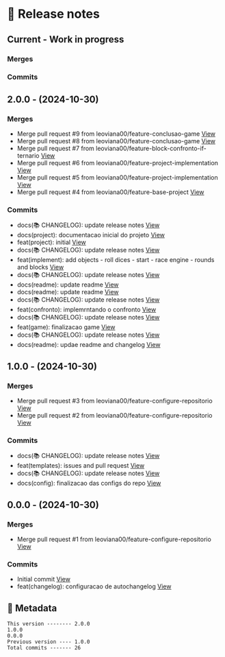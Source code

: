 # 🎁 Release notes

## Current - Work in progress
### Merges

### Commits



## 2.0.0 - (2024-10-30)
### Merges
*  Merge pull request #9 from leoviana00/feature-conclusao-game [View](https://github.com/leoviana00/mario-kart-racing-simulator-nodejs/commits/e22ddd36997725ec21112b25470be0892fe92748)
*  Merge pull request #8 from leoviana00/feature-conclusao-game [View](https://github.com/leoviana00/mario-kart-racing-simulator-nodejs/commits/dea131b08df62615014aa025ca39df782e84dce8)
*  Merge pull request #7 from leoviana00/feature-block-confronto-if-ternario [View](https://github.com/leoviana00/mario-kart-racing-simulator-nodejs/commits/19aa9b0f9a0d121202347c098643ff9f3e871ece)
*  Merge pull request #6 from leoviana00/feature-project-implementation [View](https://github.com/leoviana00/mario-kart-racing-simulator-nodejs/commits/dd5b321c9d270cf41442c883fb02dce1cdee80c5)
*  Merge pull request #5 from leoviana00/feature-project-implementation [View](https://github.com/leoviana00/mario-kart-racing-simulator-nodejs/commits/a564124582e84888705baeb10fbb6489c2249e50)
*  Merge pull request #4 from leoviana00/feature-base-project [View](https://github.com/leoviana00/mario-kart-racing-simulator-nodejs/commits/38def7383cf34396221f14ee38fae5db726c58aa)
### Commits
*  docs(📚 CHANGELOG): update release notes [View](https://github.com/leoviana00/mario-kart-racing-simulator-nodejs/commits/ce33f50238ca7450f3714a9f68c247bf524a2cb7)
*  docs(project): documentacao inicial do projeto [View](https://github.com/leoviana00/mario-kart-racing-simulator-nodejs/commits/9591f32e146c2bc40b0ee56759d0118ba8e3eff7)
*  feat(project): initial [View](https://github.com/leoviana00/mario-kart-racing-simulator-nodejs/commits/5f71ac61a41993b8513adbb86daa8c81cc001c07)
*  docs(📚 CHANGELOG): update release notes [View](https://github.com/leoviana00/mario-kart-racing-simulator-nodejs/commits/1dcf3aeefbef6ae2518d2f80a4ee30e2ac70e902)
*  feat(implement): add objects - roll dices - start - race engine - rounds and blocks [View](https://github.com/leoviana00/mario-kart-racing-simulator-nodejs/commits/fd29f27711861d4b919ae1fdc6e2c60cfa2af9f6)
*  docs(📚 CHANGELOG): update release notes [View](https://github.com/leoviana00/mario-kart-racing-simulator-nodejs/commits/75544a84d428e4126d617c5b1e770fad64bb74f6)
*  docs(readme): update readme [View](https://github.com/leoviana00/mario-kart-racing-simulator-nodejs/commits/45a04afb8f57521a9603f0c7b0e2f90c3389ee98)
*  docs(readme): update readme [View](https://github.com/leoviana00/mario-kart-racing-simulator-nodejs/commits/120708fb01fcf9d2a178b1a64551f7a3f9a26913)
*  docs(📚 CHANGELOG): update release notes [View](https://github.com/leoviana00/mario-kart-racing-simulator-nodejs/commits/2acd49023cc5943e1d953bf166bfc00490cd6fdf)
*  feat(confronto): implemrntando o confronto [View](https://github.com/leoviana00/mario-kart-racing-simulator-nodejs/commits/f21452a7fc9b1b88e02fb87df0668c73b1a137cb)
*  docs(📚 CHANGELOG): update release notes [View](https://github.com/leoviana00/mario-kart-racing-simulator-nodejs/commits/a6428bf64f8547819d024af681511974d38d47f9)
*  feat(game): finalizacao game [View](https://github.com/leoviana00/mario-kart-racing-simulator-nodejs/commits/4d8008b45f0634f8ed3e1e4ad3ac1e0ba6a8506e)
*  docs(📚 CHANGELOG): update release notes [View](https://github.com/leoviana00/mario-kart-racing-simulator-nodejs/commits/bd4eb9ae3524210e684826ca8eaff6669bd85900)
*  docs(readme): updae readme and changelog [View](https://github.com/leoviana00/mario-kart-racing-simulator-nodejs/commits/39b749b8ebbae7a3dbca1270f174335147daa1ad)



## 1.0.0 - (2024-10-30)
### Merges
*  Merge pull request #3 from leoviana00/feature-configure-repositorio [View](https://github.com/leoviana00/mario-kart-racing-simulator-nodejs/commits/6c5d492ac75d08f4bd200ae6d1e7527be0a5f943)
*  Merge pull request #2 from leoviana00/feature-configure-repositorio [View](https://github.com/leoviana00/mario-kart-racing-simulator-nodejs/commits/94780819538f268b5b030a78b8197940da3deb50)
### Commits
*  docs(📚 CHANGELOG): update release notes [View](https://github.com/leoviana00/mario-kart-racing-simulator-nodejs/commits/bfbd52c0574d3a460427d187d681bcc31d786e61)
*  feat(templates): issues and pull request [View](https://github.com/leoviana00/mario-kart-racing-simulator-nodejs/commits/19c1722d2fb482dd574240420355734659b3e60d)
*  docs(📚 CHANGELOG): update release notes [View](https://github.com/leoviana00/mario-kart-racing-simulator-nodejs/commits/d4ef8426f1ffc090eec65e3301a6d5f0d16d0dbe)
*  docs(config): finalizacao das configs do repo [View](https://github.com/leoviana00/mario-kart-racing-simulator-nodejs/commits/e53ba31a3df19956959196f15cf5994a0be9bb17)



## 0.0.0 - (2024-10-30)
### Merges
*  Merge pull request #1 from leoviana00/feature-configure-repositorio [View](https://github.com/leoviana00/mario-kart-racing-simulator-nodejs/commits/8c9550d326fdbfaf3d82227f0115289721ea3496)
### Commits
*  Initial commit [View](https://github.com/leoviana00/mario-kart-racing-simulator-nodejs/commits/0dc3bd3f660dfb26e02ef893d0443d3f546d2a27)
*  feat(changelog): configuracao de autochangelog [View](https://github.com/leoviana00/mario-kart-racing-simulator-nodejs/commits/83330a45426f201d682f0bda6022fc390091c300)
## 📝 Metadata
```
This version -------- 2.0.0
1.0.0
0.0.0
Previous version ---- 1.0.0
Total commits ------- 26
```
